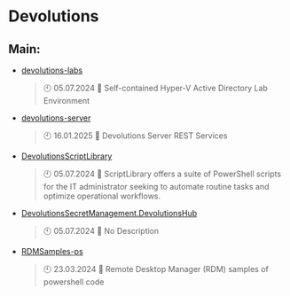 # Devolutions

## Main:
- [devolutions-labs](https://github.com/Thamielis/devolutions-labs)
	> :clock10: 05.07.2024
	> :memo: Self-contained Hyper-V Active Directory Lab Environment
- [devolutions-server](https://github.com/Thamielis/devolutions-server)
	> :clock10: 16.01.2025
	> :memo: Devolutions Server REST Services
- [DevolutionsScriptLibrary](https://github.com/Thamielis/DevolutionsScriptLibrary)
	> :clock10: 05.07.2024
	> :memo: ScriptLibrary offers a suite of PowerShell scripts for the IT administrator seeking to automate routine tasks and optimize operational workflows.
- [DevolutionsSecretManagement.DevolutionsHub](https://github.com/Thamielis/DevolutionsSecretManagement.DevolutionsHub)
	> :clock10: 05.07.2024
	> :memo: No Description
- [RDMSamples-ps](https://github.com/Thamielis/RDMSamples-ps)
	> :clock10: 23.03.2024
	> :memo: Remote Desktop Manager (RDM) samples of powershell code

